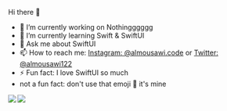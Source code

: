 Hi there 👋

- 🔭 I’m currently working on Nothingggggg
- 🌱 I’m currently learning Swift & SwiftUI
- 💬 Ask me about SwiftUI
- 📫 How to reach me: <a href="https://instagram.com/almousawi.code">Instagram: @almousawi.code</a> or <a href="https://twitter.com/almousawi122">Twitter: @almousawi122</a>
- ⚡ Fun fact: I love SwiftUI so much
- not a fun fact: don't use that emoji 🦦 it's mine


<a href="https://github.com/hAlmousawi12">
  <img align="left" src="https://github-readme-stats.alexxxdev.vercel.app/api?username=hAlmousawi12&show_icons=true&count_private=true&hide_border=true&theme=tokyonight" />
</a>

<img align="center" src="https://github-readme-stats.alexxxdev.vercel.app/api/top-langs/?username=hAlmousawi12&layout=compact&card_width=250&hide_border=true&theme=tokyonight" />






<!--- <img src="https://github-readme-stats.vercel.app/api?username=hAlmousawi12&&show_icons=true&title_color=2b2d42&icon_color=edf2f4&text_color=8d99ae&bg_color=000000">
 --->

